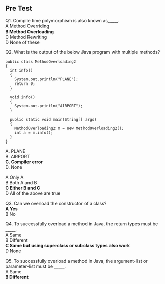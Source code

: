 ## Pre Test

Q1. Compile time polymorphism is also known as_____.<br>
A Method Overriding<br>
**B Method Overloading**<br>
C Method Rewriting<br>
D None of these<br>

Q2. What is the output of the below Java program with multiple methods?<br>

```
public class MethodOverloading2
{
  int info()
  {
    System.out.println("PLANE");
    return 0;
  }

  void info()
  {
    System.out.println("AIRPORT");
  }

  public static void main(String[] args)
  {
    MethodOverloading2 m = new MethodOverloading2();
    int a = m.info();
  }
}
```
A. PLANE<br>
B. AIRPORT<br> 
**C. Compiler error**<br>
D. None<br>

A Only A<br>
B Both A and B<br>
**C Either B and C**<br>
D All of the above are true<br>

Q3. Can we overload the constructor of a class?<br>
**A Yes**<br>
B No<br>

Q4. To successfully overload a method in Java, the return types must be _____.<br>
A Same<br>
B Different<br>
**C Same but using superclass or subclass types also work**<br>
D None<br>

Q5. To successfully overload a method in Java, the argument-list or parameter-list must be _____.<br>
A Same<br>
**B Different**<br>
